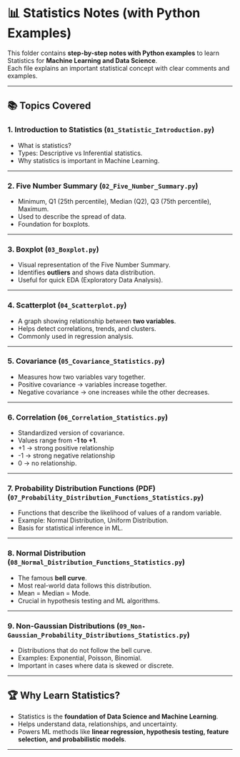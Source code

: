 # 📊 Statistics Notes (with Python Examples)

This folder contains **step-by-step notes with Python examples** to learn Statistics for **Machine Learning and Data Science**.  
Each file explains an important statistical concept with clear comments and examples.

---

## 📚 Topics Covered

### 1. Introduction to Statistics (`01_Statistic_Introduction.py`)
- What is statistics?  
- Types: Descriptive vs Inferential statistics.  
- Why statistics is important in Machine Learning.

---

### 2. Five Number Summary (`02_Five_Number_Summary.py`)
- Minimum, Q1 (25th percentile), Median (Q2), Q3 (75th percentile), Maximum.  
- Used to describe the spread of data.  
- Foundation for boxplots.

---

### 3. Boxplot (`03_Boxplot.py`)
- Visual representation of the Five Number Summary.  
- Identifies **outliers** and shows data distribution.  
- Useful for quick EDA (Exploratory Data Analysis).

---

### 4. Scatterplot (`04_Scatterplot.py`)
- A graph showing relationship between **two variables**.  
- Helps detect correlations, trends, and clusters.  
- Commonly used in regression analysis.

---

### 5. Covariance (`05_Covariance_Statistics.py`)
- Measures how two variables vary together.  
- Positive covariance → variables increase together.  
- Negative covariance → one increases while the other decreases.

---

### 6. Correlation (`06_Correlation_Statistics.py`)
- Standardized version of covariance.  
- Values range from **-1 to +1**.  
- +1 → strong positive relationship  
- -1 → strong negative relationship  
- 0 → no relationship.

---

### 7. Probability Distribution Functions (PDF) (`07_Probability_Distribution_Functions_Statistics.py`)
- Functions that describe the likelihood of values of a random variable.  
- Example: Normal Distribution, Uniform Distribution.  
- Basis for statistical inference in ML.

---

### 8. Normal Distribution (`08_Normal_Distribution_Functions_Statistics.py`)
- The famous **bell curve**.  
- Most real-world data follows this distribution.  
- Mean = Median = Mode.  
- Crucial in hypothesis testing and ML algorithms.

---

### 9. Non-Gaussian Distributions (`09_Non-Gaussian_Probability_Distributions_Statistics.py`)
- Distributions that do not follow the bell curve.  
- Examples: Exponential, Poisson, Binomial.  
- Important in cases where data is skewed or discrete.

---

## 🏆 Why Learn Statistics?
- Statistics is the **foundation of Data Science and Machine Learning**.  
- Helps understand data, relationships, and uncertainty.  
- Powers ML methods like **linear regression, hypothesis testing, feature selection, and probabilistic models**.

---

